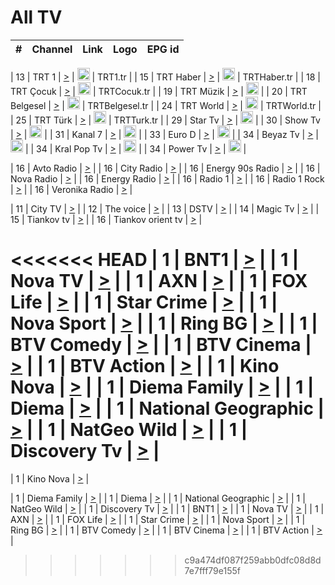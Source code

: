 <h1>All TV</h1>

| #   | Channel        | Link  | Logo | EPG id |
|:---:|:--------------:|:-----:|:----:|:------:|

| 13  | TRT 1            | [>](https://tv-trt1.medya.trt.com.tr/master.m3u8) | <img height="20" src="https://i.imgur.com/j786OLG.png"/> | TRT1.tr |
| 15  | TRT Haber        | [>](https://tv-trthaber.medya.trt.com.tr/master.m3u8) | <img height="20" src="https://i.imgur.com/OVfo8Ab.png"/> | TRTHaber.tr |
| 18  | TRT Çocuk        | [>](https://tv-trtcocuk.medya.trt.com.tr/master.m3u8) | <img height="20" src="https://i.imgur.com/QLFmD6d.png"/> | TRTCocuk.tr |
| 19  | TRT Müzik        | [>](https://tv-trtmuzik.medya.trt.com.tr/master.m3u8) | <img height="20" src="https://i.imgur.com/fIVFCEd.png"/> |
| 20  | TRT Belgesel     | [>](https://tv-trtbelgesel.medya.trt.com.tr/master.m3u8) | <img height="20" src="https://i.imgur.com/MGO87pe.png"/> | TRTBelgesel.tr |
| 24  | TRT World        | [>](https://tv-trtworld.medya.trt.com.tr/master.m3u8) | <img height="20" src="https://i.imgur.com/JEA2xpv.png"/> | TRTWorld.tr |
| 25  | TRT Türk         | [>](https://tv-trtturk.medya.trt.com.tr/master.m3u8) | <img height="20" src="https://i.imgur.com/OSTOQNw.png"/> | TRTTurk.tr |
| 29  | Star Tv   | [>](https://dogus-live.daioncdn.net/startv/startv_360p.m3u8) | <img height="20" src="https://i.imgur.com/IebUZx1.png"/> |
| 30  | Show Tv     | [>](https://ciner-live.daioncdn.net/showtv/showtv.m3u8) | <img height="20" src="https://i.imgur.com/IebUZx1.png"/> |
| 31  | Kanal 7     | [>](https://kanal7-live.daioncdn.net/kanal7/kanal7.m3u8) | <img height="20" src="https://i.imgur.com/IebUZx1.png"/> |
| 33  | Euro D    | [>](https://www.youtube.com/user/KanalD/live) | <img height="20" src="https://i.imgur.com/IebUZx1.png"/> |
| 34  | Beyaz Tv     | [>](https://beyaztv-live.daioncdn.net/beyaztv/beyaztv.m3u8) | <img height="20" src="https://i.imgur.com/IebUZx1.png"/> |
| 34  | Kral Pop Tv     | [>](https://www.youtube.com/watch?v=GuFTuKoXepw) | <img height="20" src="https://i.imgur.com/IebUZx1.png"/> |
| 34  | Power Tv     | [>](https://livetv.powerapp.com.tr/powerTV/powerhd.smil/chunklist.m3u8) | <img height="20" src="https://i.imgur.com/IebUZx1.png"/> |

| 16  | Avto Radio | [>](http://stream.metacast.eu/avtoradio.mp3.m3u) |
| 16  | City Radio | [>](http://stream.metacast.eu/city.aac.m3u) |
| 16  | Energy 90s Radio | [>](http://stream.metacast.eu/energy-90s.m3u) |
| 16  | Nova Radio | [>](http://stream.metacast.eu/nova.aac.m3u) |
| 16  | Energy Radio | [>](http://stream.metacast.eu/nrj.aac.m3u) |
| 16  | Radio 1 | [>](http://stream.metacast.eu/radio1.aac.m3u) |
| 16  | Radio 1 Rock | [>](http://stream.metacast.eu/radio1rock.aac.m3u) |
| 16  | Veronika Radio | [>](http://stream.metacast.eu/veronika.aac.m3u) |

| 11  | City TV | [>](https://tv.city.bg/play/tshls/citytv/index.m3u8) |
| 12  | The voice | [>](https://bss1.neterra.tv/thevoice/thevoice.m3u8) |
| 13  | DSTV | [>](http://46.249.95.140:8081/hls/data.m3u8) |
| 14  | Magic Tv | [>](https://bss1.neterra.tv/magictv/magictv.m3u8) |
| 15  | Tiankov tv | [>](https://streamer103.neterra.tv/tiankov-folk/live.m3u8) |
| 16  | Tiankov orient tv | [>](https://streamer103.neterra.tv/tiankov-orient/live.m3u8) |

<<<<<<< HEAD
| 1 | BNT1 | [>](https://ymkaya.xyz:36318/tv/bnt1/playlist.m3u8?wmsAuthSign=c2VydmVyX3RpbWU9OC8yMy8yMDI1IDY6NDM6MDQgUE0maGFzaF92YWx1ZT0xTUhRT3E2UWEyOENEVkpUa2VPaml3PT0mdmFsaWRtaW51dGVzPTYw) |
| 1 | Nova TV | [>](https://ymkaya.xyz:36318/tv/novatv/playlist.m3u8?wmsAuthSign=c2VydmVyX3RpbWU9OC8yMy8yMDI1IDY6NDM6MTQgUE0maGFzaF92YWx1ZT1EOEpJY0I2SEVtWFBQN0tJRGlwZ0Z3PT0mdmFsaWRtaW51dGVzPTYw) |
| 1 | AXN | [>](https://ymkaya.xyz:31717/tv/axn/playlist.m3u8?wmsAuthSign=c2VydmVyX3RpbWU9OC8yNC8yMDI1IDc6MzM6MjAgUE0maGFzaF92YWx1ZT01SDQ1aTdxQ3lMdHN4dUI5dWJxQ2FRPT0mdmFsaWRtaW51dGVzPTYw) |
| 1 | FOX Life | [>](https://ymkaya.xyz:36318/tv/foxlife/playlist.m3u8?wmsAuthSign=c2VydmVyX3RpbWU9OC8yMy8yMDI1IDY6NDM6MzQgUE0maGFzaF92YWx1ZT1RdElXSllXUHRFdmduazB6b2dEcHNBPT0mdmFsaWRtaW51dGVzPTYw) |
| 1 | Star Crime | [>](https://ymkaya.xyz:48316/tv/foxcrime/playlist.m3u8?wmsAuthSign=c2VydmVyX3RpbWU9MTAvMTcvMjAyNSAxOjQzOjM3IFBNJmhhc2hfdmFsdWU9NmRCc0NETlJ0S09HeFc5MWY5YjBEUT09JnZhbGlkbWludXRlcz02MA==) |
| 1 | Nova Sport | [>](https://ymkaya.xyz:36318/tv/novasport/playlist.m3u8?wmsAuthSign=c2VydmVyX3RpbWU9OC8yMy8yMDI1IDY6NDM6NTMgUE0maGFzaF92YWx1ZT1WdFZYRHVjWm01V2RjWWt5ZDZpWkd3PT0mdmFsaWRtaW51dGVzPTYw) |
| 1 | Ring BG | [>](https://ymkaya.xyz:36318/tv/ringbg/playlist.m3u8?wmsAuthSign=c2VydmVyX3RpbWU9OC8yMy8yMDI1IDY6NDQ6MDMgUE0maGFzaF92YWx1ZT01RlJZbjZ3eDhMcVRWYlNybHhtNzN3PT0mdmFsaWRtaW51dGVzPTYw) |
| 1 | BTV Comedy | [>](https://ymkaya.xyz:36318/tv/btvcomedy/playlist.m3u8?wmsAuthSign=c2VydmVyX3RpbWU9OC8yMy8yMDI1IDY6NDQ6MTMgUE0maGFzaF92YWx1ZT1rYVFxaGw3TzJjUERYR0VKMVkrZmF3PT0mdmFsaWRtaW51dGVzPTYw) |
| 1 | BTV Cinema | [>](https://ymkaya.xyz:36318/tv/btvcinema/playlist.m3u8?wmsAuthSign=c2VydmVyX3RpbWU9OC8yMy8yMDI1IDY6NDQ6MjIgUE0maGFzaF92YWx1ZT1rTlRpTHdhRTIyUUF6MUZjQXpoa0Z3PT0mdmFsaWRtaW51dGVzPTYw) |
| 1 | BTV Action | [>](https://ymkaya.xyz:36318/tv/btvaction/playlist.m3u8?wmsAuthSign=c2VydmVyX3RpbWU9OC8yMy8yMDI1IDY6NDQ6MzIgUE0maGFzaF92YWx1ZT1vTG93Uy9EUUpScjJ4MktQVnp3dmN3PT0mdmFsaWRtaW51dGVzPTYw) |
| 1 | Kino Nova | [>](https://ymkaya.xyz:36318/tv/kinonova/playlist.m3u8?wmsAuthSign=c2VydmVyX3RpbWU9OC8yMy8yMDI1IDY6NDQ6NDIgUE0maGFzaF92YWx1ZT1STU5mYkRVa1N0UmFTdzV3L1NudXNRPT0mdmFsaWRtaW51dGVzPTYw) |
| 1 | Diema Family | [>](https://ymkaya.xyz:36318/tv/diemafamily/playlist.m3u8?wmsAuthSign=c2VydmVyX3RpbWU9OC8yMy8yMDI1IDY6NDQ6NTEgUE0maGFzaF92YWx1ZT13SnV6Sk9EUFRhdGxUbkl1SFdyOW5RPT0mdmFsaWRtaW51dGVzPTYw) |
| 1 | Diema | [>](https://ymkaya.xyz:36318/tv/diema/playlist.m3u8?wmsAuthSign=c2VydmVyX3RpbWU9OC8yMy8yMDI1IDY6NDU6MDEgUE0maGFzaF92YWx1ZT1sTGRSZ0FLYWpWYk5wUCtQa2pCbHlBPT0mdmFsaWRtaW51dGVzPTYw) |
| 1 | National Geographic | [>](https://ymkaya.xyz:36318/tv/natgeo/playlist.m3u8?wmsAuthSign=c2VydmVyX3RpbWU9OC8yMy8yMDI1IDY6NDU6MTMgUE0maGFzaF92YWx1ZT1YT05sOGxGQlE3aHNVeExsQVNZaEx3PT0mdmFsaWRtaW51dGVzPTYw) |
| 1 | NatGeo Wild | [>](https://ymkaya.xyz:36318/tv/natgeowild/playlist.m3u8?wmsAuthSign=c2VydmVyX3RpbWU9OC8yMy8yMDI1IDY6NDU6MjIgUE0maGFzaF92YWx1ZT1OMDJHcDkwamc4TjNaSmdOeGc4L3d3PT0mdmFsaWRtaW51dGVzPTYw) |
| 1 | Discovery Tv | [>](https://ymkaya.xyz:36318/tv/discovery/playlist.m3u8?wmsAuthSign=c2VydmVyX3RpbWU9OC8yMy8yMDI1IDY6NDU6MzIgUE0maGFzaF92YWx1ZT05RUNRbXR3aTdjTWN0ekJoSTRQTUN3PT0mdmFsaWRtaW51dGVzPTYw) |
=======


| 1 | Kino Nova | [>](https://ymkaya.xyz:11336/tv/kinonova/playlist.m3u8?wmsAuthSign=c2VydmVyX3RpbWU9MS8yLzIwMjUgNDo0MDoyMCBBTSZoYXNoX3ZhbHVlPWlFS1FrWEtMMVRFM3l5YklUWUJQUHc9PSZ2YWxpZG1pbnV0ZXM9NjA=) |

| 1 | Diema Family | [>](https://ymkaya.xyz:11336/tv/diemafamily/playlist.m3u8?wmsAuthSign=c2VydmVyX3RpbWU9MS8yLzIwMjUgNDo0MDozMCBBTSZoYXNoX3ZhbHVlPUVUaTVKTldvZTF5WVVCM0YwL21kaXc9PSZ2YWxpZG1pbnV0ZXM9NjA=) |
| 1 | Diema | [>](https://ymkaya.xyz:11336/tv/diema/playlist.m3u8?wmsAuthSign=c2VydmVyX3RpbWU9MS8yLzIwMjUgNDo0MDo0MCBBTSZoYXNoX3ZhbHVlPVlYMWVJT2NuUjNpUTBsaytEUFFOS2c9PSZ2YWxpZG1pbnV0ZXM9NjA=) |
| 1 | National Geographic | [>](https://ymkaya.xyz:11336/tv/natgeo/playlist.m3u8?wmsAuthSign=c2VydmVyX3RpbWU9MS8yLzIwMjUgNDo0MTo0MSBBTSZoYXNoX3ZhbHVlPTJQTlVmcG5nYWx0M013eUhGRGxnd0E9PSZ2YWxpZG1pbnV0ZXM9NjA=) |
| 1 | NatGeo Wild | [>](https://ymkaya.xyz:11336/tv/natgeowild/playlist.m3u8?wmsAuthSign=c2VydmVyX3RpbWU9MS8yLzIwMjUgNDo0MTo1MSBBTSZoYXNoX3ZhbHVlPVl1OXZaTTliN0hGWEN3eDBYd1duNkE9PSZ2YWxpZG1pbnV0ZXM9NjA=) |
| 1 | Discovery Tv | [>](https://ymkaya.xyz:11336/tv/discovery/playlist.m3u8?wmsAuthSign=c2VydmVyX3RpbWU9MS8yLzIwMjUgNDo0MjowMSBBTSZoYXNoX3ZhbHVlPWtBQmdLNlY2RmQwWElzMVYzSDJyVkE9PSZ2YWxpZG1pbnV0ZXM9NjA=) |
| 1 | BNT1 | [>](https://ymkaya.xyz:11336/tv/bnt1/playlist.m3u8?wmsAuthSign=c2VydmVyX3RpbWU9MS8yLzIwMjUgNDozODozOCBBTSZoYXNoX3ZhbHVlPVVrMVlRQXpJWlhYeUh6ZFVpSC9NMUE9PSZ2YWxpZG1pbnV0ZXM9NjA=) |
| 1 | Nova TV | [>](https://ymkaya.xyz:11336/tv/novatv/playlist.m3u8?wmsAuthSign=c2VydmVyX3RpbWU9MS8yLzIwMjUgNDozODo0OCBBTSZoYXNoX3ZhbHVlPUVxQjh1a0ZzYkVGZU8zZDFGTzdreVE9PSZ2YWxpZG1pbnV0ZXM9NjA=) |
| 1 | AXN | [>](https://ymkaya.xyz:11336/tv/axn/playlist.m3u8?wmsAuthSign=c2VydmVyX3RpbWU9MS8yLzIwMjUgNDozODo1OCBBTSZoYXNoX3ZhbHVlPUpkWStGY1hkNXhaOVpPZ0thQ0FZL3c9PSZ2YWxpZG1pbnV0ZXM9NjA=) |
| 1 | FOX Life | [>](https://ymkaya.xyz:11336/tv/foxlife/playlist.m3u8?wmsAuthSign=c2VydmVyX3RpbWU9MS8yLzIwMjUgNDozOToxMCBBTSZoYXNoX3ZhbHVlPWt1ZDc1T3AzYlZDTjJnSy9TU0xJZlE9PSZ2YWxpZG1pbnV0ZXM9NjA=) |
| 1 | Star Crime | [>](https://ymkaya.xyz:11336/tv/foxcrime/playlist.m3u8?wmsAuthSign=c2VydmVyX3RpbWU9MS8yLzIwMjUgNDozOToyMCBBTSZoYXNoX3ZhbHVlPXIwVU45Nm9FR1l2enNkTG9TanBxbmc9PSZ2YWxpZG1pbnV0ZXM9NjA=) |
| 1 | Nova Sport | [>](https://ymkaya.xyz:11336/tv/novasport/playlist.m3u8?wmsAuthSign=c2VydmVyX3RpbWU9MS8yLzIwMjUgNDozOTozMCBBTSZoYXNoX3ZhbHVlPXlSZ0UxazVaM0xhSmc0NmR4T0c1T2c9PSZ2YWxpZG1pbnV0ZXM9NjA=) |
| 1 | Ring BG | [>](https://ymkaya.xyz:11336/tv/ringbg/playlist.m3u8?wmsAuthSign=c2VydmVyX3RpbWU9MS8yLzIwMjUgNDozOTo0MCBBTSZoYXNoX3ZhbHVlPTR4aUlFNHVUYWN4enY1WkVuOFZma2c9PSZ2YWxpZG1pbnV0ZXM9NjA=) |
| 1 | BTV Comedy | [>](https://ymkaya.xyz:11336/tv/btvcomedy/playlist.m3u8?wmsAuthSign=c2VydmVyX3RpbWU9MS8yLzIwMjUgNDozOTo1MCBBTSZoYXNoX3ZhbHVlPUtrMTJ2RHNTTUU1RFp1ZkVOdXFSK3c9PSZ2YWxpZG1pbnV0ZXM9NjA=) |
| 1 | BTV Cinema | [>](https://ymkaya.xyz:11336/tv/btvcinema/playlist.m3u8?wmsAuthSign=c2VydmVyX3RpbWU9MS8yLzIwMjUgNDozOTo1OSBBTSZoYXNoX3ZhbHVlPTZWcU9FZW56cG1NM1lrYy8xNE5NeHc9PSZ2YWxpZG1pbnV0ZXM9NjA=) |
| 1 | BTV Action | [>](https://ymkaya.xyz:11336/tv/btvaction/playlist.m3u8?wmsAuthSign=c2VydmVyX3RpbWU9MS8yLzIwMjUgNDo0MDoxMCBBTSZoYXNoX3ZhbHVlPUlDd0ErRkZVWThyMVZwR3c2REdGZ3c9PSZ2YWxpZG1pbnV0ZXM9NjA=) |
>>>>>>> c9a474df087f259abb0dfc08d8d7e7fff79e155f
